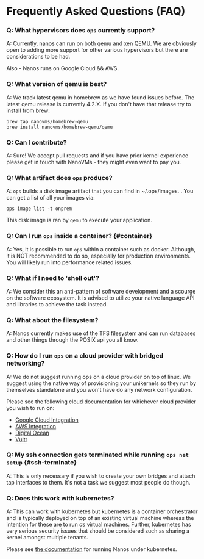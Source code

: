 Frequently Asked Questions (FAQ)
================================

### Q: What hypervisors does `ops` currently support?
A: Currently, nanos can run on both qemu and xen [QEMU](https://www.qemu.org/).
We are obviously open to adding more support for other various hypervisors but
there are considerations to be had.

Also - Nanos runs on Google Cloud && AWS.

### Q: What version of qemu is best?
A: We track latest qemu in homebrew as we have found issues before. The
latest qemu release is currently 4.2.X. If you don't have that release
try to install from brew:

```
brew tap nanovms/homebrew-qemu
brew install nanovms/homebrew-qemu/qemu
```

### Q: Can I contribute?
A: Sure! We accept pull requests and if you have prior kernel experience
please get in touch with NanoVMs - they might even want to pay you.

### Q: What artifact does `ops` produce?
A: `ops` builds a disk image artifact that you can find in ~/.ops/images.
. You can get a list of all your images via:

```
ops image list -t onprem
```

This disk image is ran by `qemu` to execute your application.

### Q: Can I run `ops` inside a container? {#container}
A: Yes, it is possible to run `ops` within a container such as docker.
Although, it is NOT recommended to do so, especially for
production environments. You will likely run into performance related issues.

### Q: What if I need to 'shell out'?
A: We consider this an anti-pattern of software development and a
scourge on the software ecosystem. It is advised to utilize your native
language API and libraries to achieve the task instead.

### Q: What about the filesystem?
A: Nanos currently makes use of the TFS filesystem and can run databases
and other things through the POSIX api you all know.

### Q: How do I run `ops` on a cloud provider with bridged networking?
A: We do not suggest running ops on a cloud provider on top of linux. We
suggest using the native way of provisioning your unikernels so they run
by themselves standalone and you won't have do any network
configuration.

Please see the following cloud documentation for whichever cloud
provider you wish to run on:

* [Google Cloud Integration](google_cloud.md)
* [AWS Integration](aws.md)
* [Digital Ocean](digital_ocean.md)
* [Vultr](vultr.md)

### Q: My ssh connection gets terminated while running `ops net setup` {#ssh-terminate}
A: This is only necessary if you wish to create your own bridges and
attach tap interfaces to them. It's not a task we suggest most people do
though.

### Q: Does this work with kubernetes?
A: This can work with kubernetes but kubernetes is a container
orchestrator and is typically deployed on top of an existing virtual
machine whereas the intention for these are to run *as* virtual
machines. Further, kubernetes has very serious security issues that
should be considered such as sharing a kernel amongst multiple tenants.

Please see [the documentation](k8s.md) for running Nanos under
kubernetes.

